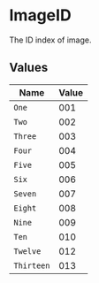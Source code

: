 # ImageID

The ID index of image.


## Values

| Name       | Value      |
| ---------- | ---------- |
| `One`      | 001        |
| `Two`      | 002        |
| `Three`    | 003        |
| `Four`     | 004        |
| `Five`     | 005        |
| `Six`      | 006        |
| `Seven`    | 007        |
| `Eight`    | 008        |
| `Nine`     | 009        |
| `Ten`      | 010        |
| `Twelve`   | 012        |
| `Thirteen` | 013        |